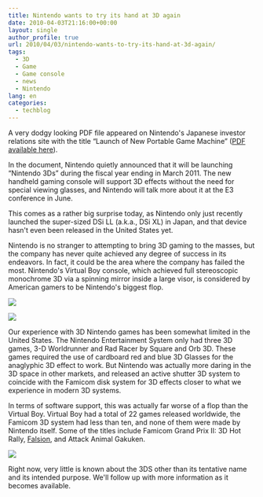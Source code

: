 ```yaml
---
title: Nintendo wants to try its hand at 3D again
date: 2010-04-03T21:16:00+00:00
layout: single
author_profile: true
url: 2010/04/03/nintendo-wants-to-try-its-hand-at-3d-again/
tags:
  - 3D
  - Game
  - Game console
  - news
  - Nintendo
lang: en
categories: 
  - techblog
---
```

A very dodgy looking PDF file appeared on Nintendo's Japanese investor relations site with the title “Launch of New Portable Game Machine” ([PDF available here](http://www.nintendo.co.jp/ir/pdf/2010/100323e.pdf)).

In the document, Nintendo quietly announced that it will be launching “Nintendo 3Ds” during the fiscal year ending in March 2011. The new handheld gaming console will support 3D effects without the need for special viewing glasses, and Nintendo will talk more about it at the E3 conference in June.

This comes as a rather big surprise today, as Nintendo only just recently launched the super-sized DSi LL (a.k.a., DSi XL) in Japan, and that device hasn't even been released in the United States yet.

Nintendo is no stranger to attempting to bring 3D gaming to the masses, but the company has never quite achieved any degree of success in its endeavors. In fact, it could be the area where the company has failed the most. Nintendo's Virtual Boy console, which achieved full stereoscopic monochrome 3D via a spinning mirror inside a large visor, is considered by American gamers to be Nintendo's biggest flop.

[![](http://3.bp.blogspot.com/_vaUVXcmC3OI/S7eoeixpicI/AAAAAAAABfU/MF5yKj9e4Yk/s320/4703.jpg)](http://3.bp.blogspot.com/_vaUVXcmC3OI/S7eoeixpicI/AAAAAAAABfU/MF5yKj9e4Yk/s1600-h/4703.jpg)

[![](http://2.bp.blogspot.com/_vaUVXcmC3OI/S7eofhdDaxI/AAAAAAAABfY/jgW7UGXHBag/s1600/4704.jpg)](http://2.bp.blogspot.com/_vaUVXcmC3OI/S7eofhdDaxI/AAAAAAAABfY/jgW7UGXHBag/s1600-h/4704.jpg)

Our experience with 3D Nintendo games has been somewhat limited in the United States. The Nintendo Entertainment System only had three 3D games, 3-D Worldrunner and Rad Racer by Square and Orb 3D. These games required the use of cardboard red and blue 3D Glasses for the anaglyphic 3D effect to work. But Nintendo was actually more daring in the 3D space in other markets, and released an active shutter 3D system to coincide with the Famicom disk system for 3D effects closer to what we experience in modern 3D systems.

In terms of software support, this was actually far worse of a flop than the Virtual Boy. Virtual Boy had a total of 22 games released worldwide, the Famicom 3D system had less than ten, and none of them were made by Nintendo itself. Some of the titles include Famicom Grand Prix II: 3D Hot Rally, [Falsion](http://www.atarihq.com/tsr/fds/falsion.html), and Attack Animal Gakuken.

[![](http://2.bp.blogspot.com/_vaUVXcmC3OI/S7eoplovnzI/AAAAAAAABfc/Frt6CFGz6-E/s320/4705.jpg)](http://2.bp.blogspot.com/_vaUVXcmC3OI/S7eoplovnzI/AAAAAAAABfc/Frt6CFGz6-E/s1600-h/4705.jpg)

Right now, very little is known about the 3DS other than its tentative name and its intended purpose. We'll follow up with more information as it becomes available.
